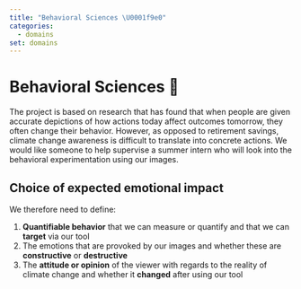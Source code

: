 ```yaml
---
title: "Behavioral Sciences \U0001f9e0"
categories:
  - domains
set: domains
---
```


# Behavioral Sciences 🧠

The project is based on research that has found that when people are given accurate depictions of how actions today affect outcomes tomorrow, they often change their behavior. However, as opposed to retirement savings, climate change awareness is difficult to translate into concrete actions. We would like someone to help supervise a summer intern who will look into the behavioral experimentation using our images.

## Choice of expected emotional impact

We therefore need to define:
1. **Quantifiable behavior** that we can measure or quantify and that we can **target** via our tool
2. The emotions that are provoked by our images and whether these are **constructive** or **destructive**
3. The **attitude or opinion** of the viewer with regards to the reality of climate change and whether it **changed** after using our tool
